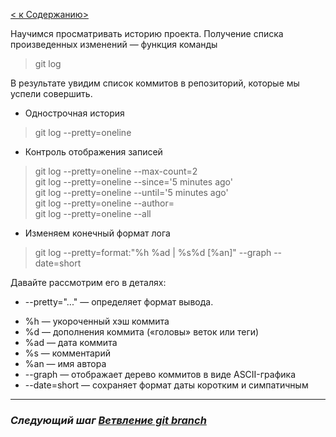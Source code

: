[< к Cодержанию>](./readme.md)

Научимся просматривать историю проекта.
Получение списка произведенных изменений — функция команды 
> git log

В результате увидим список коммитов в репозиторий, которые мы успели совершить.

+ Однострочная история
> git log --pretty=oneline

+ Контроль отображения записей
> git log --pretty=oneline --max-count=2  
> git log --pretty=oneline --since='5 minutes ago'  
> git log --pretty=oneline --until='5 minutes ago'  
> git log --pretty=oneline --author=<your name>  
> git log --pretty=oneline --all

+ Изменяем конечный формат лога

> git log --pretty=format:"%h %ad | %s%d [%an]" --graph --date=short

Давайте рассмотрим его в деталях:

+ --pretty="..." — определяет формат вывода.
- %h — укороченный хэш коммита
- %d — дополнения коммита («головы» веток или теги)
- %ad — дата коммита
- %s — комментарий
- %an — имя автора
- --graph — отображает дерево коммитов в виде ASCII-графика
- --date=short — сохраняет формат даты коротким и симпатичным


***

### ***Следующий шаг [Ветвление git branch](./gitbranch.md)***